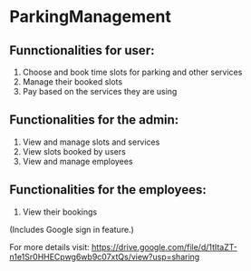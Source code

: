 # ParkingManagement

## Funnctionalities for user: 
1. Choose and book time slots for parking and other services
2. Manage their booked slots
3. Pay based on the services they are using

## Functionalities for the admin:
1. View and manage slots and services
2. View slots booked by users
3. View and manage employees

## Functionalities for the employees:
1. View their bookings

(Includes Google sign in feature.)

For more details visit:  https://drive.google.com/file/d/1tItaZT-n1e1Sr0HHECpwg6wb9c07xtQs/view?usp=sharing
